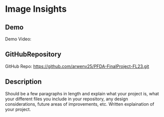 # Image Insights

## Demo
Demo Video: <URL>

## GitHubRepository
GitHub Repo: https://github.com/arwenv25/PFDA-FinalProject-FL23.git

## Description 
Should be a few paragraphs in length and explain what your project is, what your different files you include in your repository, any design considerations, future areas of improvements, etc. Written explaination of your project. 
